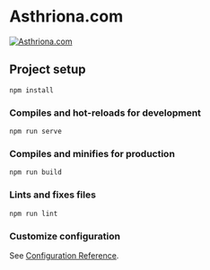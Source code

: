 # Asthriona.com
[![Asthriona.com](https://github.com/Asthriona/Asthriona.com/actions/workflows/EsLint.yml/badge.svg)](https://github.com/Asthriona/Asthriona.com/actions/workflows/EsLint.yml)

## Project setup
```
npm install
```

### Compiles and hot-reloads for development
```
npm run serve
```

### Compiles and minifies for production
```
npm run build
```

### Lints and fixes files
```
npm run lint
```

### Customize configuration
See [Configuration Reference](https://cli.vuejs.org/config/).
